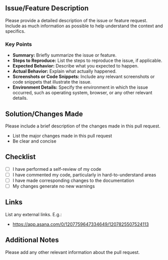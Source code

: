 ## Issue/Feature Description

Please provide a detailed description of the issue or feature request. Include as much information as possible to help understand the context and specifics.

### Key Points

- **Summary:** Briefly summarize the issue or feature.
- **Steps to Reproduce:** List the steps to reproduce the issue, if applicable.
- **Expected Behavior:** Describe what you expected to happen.
- **Actual Behavior:** Explain what actually happened.
- **Screenshots or Code Snippets:** Include any relevant screenshots or code snippets that illustrate the issue.
- **Environment Details:** Specify the environment in which the issue occurred, such as operating system, browser, or any other relevant details.

## Solution/Changes Made

Please include a brief description of the changes made in this pull request.

- List the major changes made in this pull request
- Be clear and concise

## Checklist

- [ ] I have performed a self-review of my code
- [ ] I have commented my code, particularly in hard-to-understand areas
- [ ] I have made corresponding changes to the documentation
- [ ] My changes generate no new warnings

## Links

List any external links. E.g.:

- https://app.asana.com/0/1207759647334649/1207825507524113

## Additional Notes

Please add any other relevant information about the pull request.
